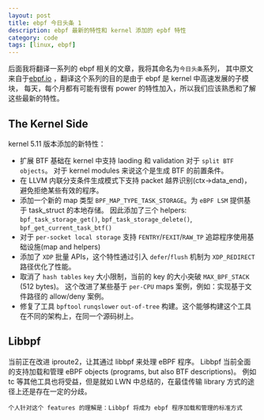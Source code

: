 ```yaml
---
layout: post
title: ebpf 今日头条 1
description: ebpf 最新的特性和 kernel 添加的 epbf 特性
category: code
tags: [linux, ebpf]
---
```

后面我将翻译一系列的 ebpf 相关的文章，我将其命名为`今日头条`系列，
其中原文来自于[ebpf.io](https://ebpf.io/blog) ，翻译这个系列的目的是由于 ebpf 是 kernel 中高速发展的子模块，
每天，每个月都有可能有很有 power 的特性加入，所以我们应该熟悉和了解这些最新的特性。

## The Kernel Side
kernel 5.11 版本添加的新特性：

- 扩展 BTF 基础在 kernel 中支持 laoding 和  validation 对于 `split BTF objects`。
  对于 kernel modules 来说这个是生成 BTF 的前置条件。
- 在 LLVM 内联分支条件生成模式下支持 packet 越界识别(ctx->data_end)，避免拒绝某些有效的程序。
- 添加一个新的 map 类型 `BPF_MAP_TYPE_TASK_STORAGE`。为 `eBPF LSM` 提供基于 task_struct 的本地存储。
  因此添加了三个 helpers: `bpf_task_storage_get()`, `bpf_task_storage_delete()`, `bpf_get_current_task_btf()`
- 对于 `per-socket local storage` 支持 `FENTRY`/`FEXIT`/`RAW_TP` 追踪程序使用基础设施(map and helpers)
- 添加了 `XDP` 批量 APIs，这个特性通过引入 `defer`/`flush` 机制为 `XDP_REDIRECT` 路径优化了性能。
- 取消了 `hash tables` `key` 大小限制，当前的 key 的大小突破 `MAX_BPF_STACK` (512 bytes)。
  这个改进了某些基于 `per-CPU` maps 案例，例如：实现基于文件路径的 allow/deny 案例。
- 修复了工具 `bpftool` `runqslower` `out-of-tree` 构建。这个能够构建这个工具在不同的架构上，在同一个源码树上。

## Libbpf
当前正在改进 iproute2，让其通过 libbpf 来处理 eBPF 程序。
Libbpf 当前全面的支持加载和管理 eBPF objects (programs, but also BTF descriptions)。
例如 tc 等其他工具也将受益，但是就如 LWN 中总结的，在最佳传输 library 方式的途径上还是存在一定的分歧。

`个人针对这个 features 的理解是：Libbpf 将成为 ebpf 程序加载和管理的标准方式`


[-10]:    http://hushi55.github.io/  "-10"
